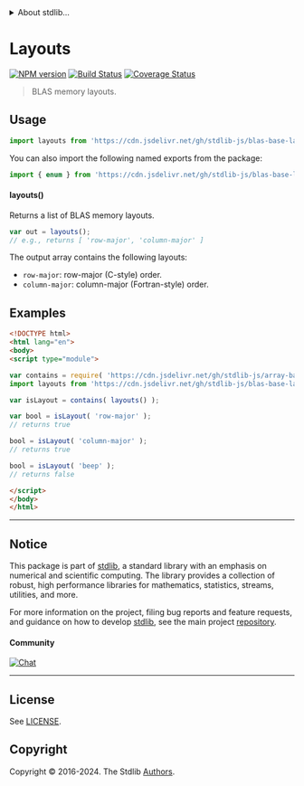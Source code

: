 <!--

@license Apache-2.0

Copyright (c) 2024 The Stdlib Authors.

Licensed under the Apache License, Version 2.0 (the "License");
you may not use this file except in compliance with the License.
You may obtain a copy of the License at

   http://www.apache.org/licenses/LICENSE-2.0

Unless required by applicable law or agreed to in writing, software
distributed under the License is distributed on an "AS IS" BASIS,
WITHOUT WARRANTIES OR CONDITIONS OF ANY KIND, either express or implied.
See the License for the specific language governing permissions and
limitations under the License.

-->


<details>
  <summary>
    About stdlib...
  </summary>
  <p>We believe in a future in which the web is a preferred environment for numerical computation. To help realize this future, we've built stdlib. stdlib is a standard library, with an emphasis on numerical and scientific computation, written in JavaScript (and C) for execution in browsers and in Node.js.</p>
  <p>The library is fully decomposable, being architected in such a way that you can swap out and mix and match APIs and functionality to cater to your exact preferences and use cases.</p>
  <p>When you use stdlib, you can be absolutely certain that you are using the most thorough, rigorous, well-written, studied, documented, tested, measured, and high-quality code out there.</p>
  <p>To join us in bringing numerical computing to the web, get started by checking us out on <a href="https://github.com/stdlib-js/stdlib">GitHub</a>, and please consider <a href="https://opencollective.com/stdlib">financially supporting stdlib</a>. We greatly appreciate your continued support!</p>
</details>

# Layouts

[![NPM version][npm-image]][npm-url] [![Build Status][test-image]][test-url] [![Coverage Status][coverage-image]][coverage-url] <!-- [![dependencies][dependencies-image]][dependencies-url] -->

> BLAS memory layouts.

<!-- Section to include introductory text. Make sure to keep an empty line after the intro `section` element and another before the `/section` close. -->

<section class="intro">

</section>

<!-- /.intro -->

<!-- Package usage documentation. -->



<section class="usage">

## Usage

```javascript
import layouts from 'https://cdn.jsdelivr.net/gh/stdlib-js/blas-base-layouts@esm/index.mjs';
```

You can also import the following named exports from the package:

```javascript
import { enum } from 'https://cdn.jsdelivr.net/gh/stdlib-js/blas-base-layouts@esm/index.mjs';
```

#### layouts()

Returns a list of BLAS memory layouts.

```javascript
var out = layouts();
// e.g., returns [ 'row-major', 'column-major' ]
```

The output array contains the following layouts:

-   `row-major`: row-major (C-style) order.
-   `column-major`: column-major (Fortran-style) order.

</section>

<!-- /.usage -->

<!-- Package usage notes. Make sure to keep an empty line after the `section` element and another before the `/section` close. -->

<section class="notes">

</section>

<!-- /.notes -->

<!-- Package usage examples. -->

<section class="examples">

## Examples

<!-- eslint no-undef: "error" -->

```html
<!DOCTYPE html>
<html lang="en">
<body>
<script type="module">

var contains = require( 'https://cdn.jsdelivr.net/gh/stdlib-js/array-base-assert-contains' ).factory;
import layouts from 'https://cdn.jsdelivr.net/gh/stdlib-js/blas-base-layouts@esm/index.mjs';

var isLayout = contains( layouts() );

var bool = isLayout( 'row-major' );
// returns true

bool = isLayout( 'column-major' );
// returns true

bool = isLayout( 'beep' );
// returns false

</script>
</body>
</html>
```

</section>

<!-- /.examples -->

<!-- C interface documentation. -->



<!-- Section to include cited references. If references are included, add a horizontal rule *before* the section. Make sure to keep an empty line after the `section` element and another before the `/section` close. -->

<section class="references">

</section>

<!-- /.references -->

<!-- Section for related `stdlib` packages. Do not manually edit this section, as it is automatically populated. -->

<section class="related">

</section>

<!-- /.related -->

<!-- Section for all links. Make sure to keep an empty line after the `section` element and another before the `/section` close. -->


<section class="main-repo" >

* * *

## Notice

This package is part of [stdlib][stdlib], a standard library with an emphasis on numerical and scientific computing. The library provides a collection of robust, high performance libraries for mathematics, statistics, streams, utilities, and more.

For more information on the project, filing bug reports and feature requests, and guidance on how to develop [stdlib][stdlib], see the main project [repository][stdlib].

#### Community

[![Chat][chat-image]][chat-url]

---

## License

See [LICENSE][stdlib-license].


## Copyright

Copyright &copy; 2016-2024. The Stdlib [Authors][stdlib-authors].

</section>

<!-- /.stdlib -->

<!-- Section for all links. Make sure to keep an empty line after the `section` element and another before the `/section` close. -->

<section class="links">

[npm-image]: http://img.shields.io/npm/v/@stdlib/blas-base-layouts.svg
[npm-url]: https://npmjs.org/package/@stdlib/blas-base-layouts

[test-image]: https://github.com/stdlib-js/blas-base-layouts/actions/workflows/test.yml/badge.svg?branch=v0.0.1
[test-url]: https://github.com/stdlib-js/blas-base-layouts/actions/workflows/test.yml?query=branch:v0.0.1

[coverage-image]: https://img.shields.io/codecov/c/github/stdlib-js/blas-base-layouts/main.svg
[coverage-url]: https://codecov.io/github/stdlib-js/blas-base-layouts?branch=main

<!--

[dependencies-image]: https://img.shields.io/david/stdlib-js/blas-base-layouts.svg
[dependencies-url]: https://david-dm.org/stdlib-js/blas-base-layouts/main

-->

[chat-image]: https://img.shields.io/gitter/room/stdlib-js/stdlib.svg
[chat-url]: https://app.gitter.im/#/room/#stdlib-js_stdlib:gitter.im

[stdlib]: https://github.com/stdlib-js/stdlib

[stdlib-authors]: https://github.com/stdlib-js/stdlib/graphs/contributors

[umd]: https://github.com/umdjs/umd
[es-module]: https://developer.mozilla.org/en-US/docs/Web/JavaScript/Guide/Modules

[deno-url]: https://github.com/stdlib-js/blas-base-layouts/tree/deno
[deno-readme]: https://github.com/stdlib-js/blas-base-layouts/blob/deno/README.md
[umd-url]: https://github.com/stdlib-js/blas-base-layouts/tree/umd
[umd-readme]: https://github.com/stdlib-js/blas-base-layouts/blob/umd/README.md
[esm-url]: https://github.com/stdlib-js/blas-base-layouts/tree/esm
[esm-readme]: https://github.com/stdlib-js/blas-base-layouts/blob/esm/README.md
[branches-url]: https://github.com/stdlib-js/blas-base-layouts/blob/main/branches.md

[stdlib-license]: https://raw.githubusercontent.com/stdlib-js/blas-base-layouts/main/LICENSE

</section>

<!-- /.links -->
